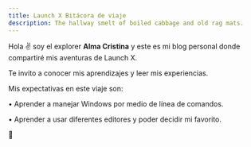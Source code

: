 ```yaml
---
title: Launch X Bitácora de viaje
description: The hallway smelt of boiled cabbage and old rag mats.
---
```


Hola ✌️  soy el explorer **Alma Cristina** y este es mi blog personal donde compartiré mis aventuras de Launch X.

Te invito a conocer mis aprendizajes y leer mis experiencias.

Mis expectativas en este viaje son:

•	Aprender a manejar Windows por medio de línea de comandos.

•	Aprender a usar diferentes editores y poder decidir mi favorito.


🚀
